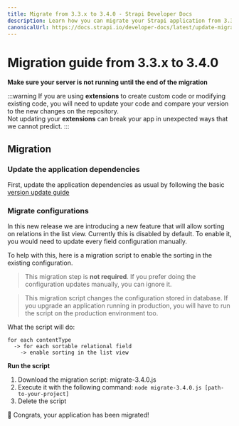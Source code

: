 ```yaml
---
title: Migrate from 3.3.x to 3.4.0 - Strapi Developer Docs
description: Learn how you can migrate your Strapi application from 3.3.x to 3.4.0.
canonicalUrl: https://docs.strapi.io/developer-docs/latest/update-migration-guides/migration-guides/migration-guide-3.3.x-to-3.4.0.html
---
```


# Migration guide from 3.3.x to 3.4.0

**Make sure your server is not running until the end of the migration**

:::warning
If you are using **extensions** to create custom code or modifying existing code, you will need to update your code and compare your version to the new changes on the repository.
<br>
Not updating your **extensions** can break your app in unexpected ways that we cannot predict.
:::

## Migration

### Update the application dependencies

First, update the application dependencies as usual by following the basic [version update guide](/developer-docs/latest/update-migration-guides/update-version.md)

### Migrate configurations

In this new release we are introducing a new feature that will allow sorting on relations in the list view.
Currently this is disabled by default. To enable it, you would need to update every field configuration manually.

To help with this, here is a migration script to enable the sorting in the existing configuration.

> This migration step is **not required**. If you prefer doing the configuration updates manually, you can ignore it.

> This migration script changes the configuration stored in database. If you upgrade an application running in production, you will have to run the script on the production environment too.

What the script will do:

```
for each contentType
  -> for each sortable relational field
    -> enable sorting in the list view
```

**Run the script**

1. Download the migration script: <a :href="$withBase('/assets/migrations/scripts/migrate-3.4.0.js')" download>migrate-3.4.0.js</a>
2. Execute it with the following command: `node migrate-3.4.0.js [path-to-your-project]`
3. Delete the script

🎉 Congrats, your application has been migrated!
